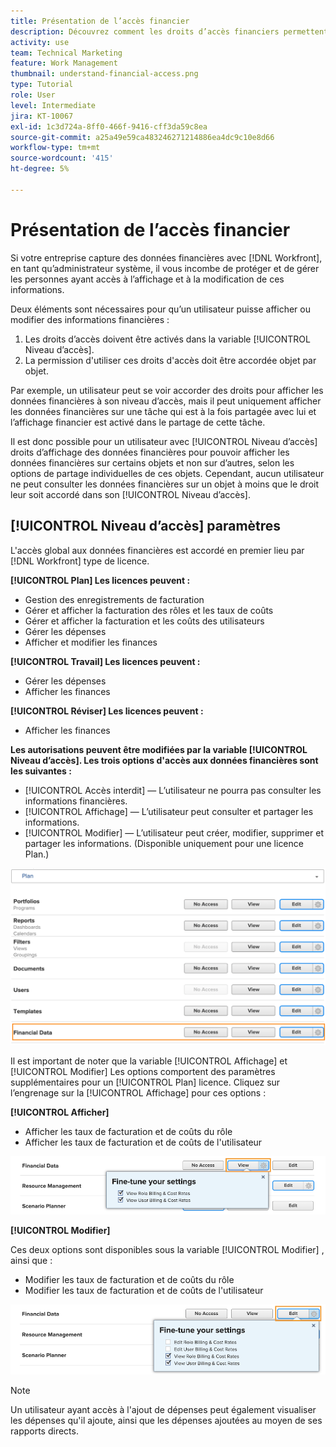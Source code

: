```yaml
---
title: Présentation de l’accès financier
description: Découvrez comment les droits d’accès financiers permettent aux administrateurs de contrôler qui peut afficher et modifier les informations financières suivies dans Workfront.
activity: use
team: Technical Marketing
feature: Work Management
thumbnail: understand-financial-access.png
type: Tutorial
role: User
level: Intermediate
jira: KT-10067
exl-id: 1c3d724a-8ff0-466f-9416-cff3da59c8ea
source-git-commit: a25a49e59ca483246271214886ea4dc9c10e8d66
workflow-type: tm+mt
source-wordcount: '415'
ht-degree: 5%

---
```


# Présentation de l’accès financier

Si votre entreprise capture des données financières avec [!DNL Workfront], en tant qu’administrateur système, il vous incombe de protéger et de gérer les personnes ayant accès à l’affichage et à la modification de ces informations.

Deux éléments sont nécessaires pour qu’un utilisateur puisse afficher ou modifier des informations financières :

1. Les droits d’accès doivent être activés dans la variable [!UICONTROL Niveau d’accès].
2. La permission d&#39;utiliser ces droits d&#39;accès doit être accordée objet par objet.

Par exemple, un utilisateur peut se voir accorder des droits pour afficher les données financières à son niveau d’accès, mais il peut uniquement afficher les données financières sur une tâche qui est à la fois partagée avec lui et l’affichage financier est activé dans le partage de cette tâche.

Il est donc possible pour un utilisateur avec [!UICONTROL Niveau d’accès] droits d’affichage des données financières pour pouvoir afficher les données financières sur certains objets et non sur d’autres, selon les options de partage individuelles de ces objets. Cependant, aucun utilisateur ne peut consulter les données financières sur un objet à moins que le droit leur soit accordé dans son [!UICONTROL Niveau d’accès].

## [!UICONTROL Niveau d’accès] paramètres

L&#39;accès global aux données financières est accordé en premier lieu par [!DNL Workfront] type de licence.

**[!UICONTROL Plan] Les licences peuvent :**

* Gestion des enregistrements de facturation
* Gérer et afficher la facturation des rôles et les taux de coûts
* Gérer et afficher la facturation et les coûts des utilisateurs
* Gérer les dépenses
* Afficher et modifier les finances

**[!UICONTROL Travail] Les licences peuvent :**

* Gérer les dépenses
* Afficher les finances

**[!UICONTROL Réviser] Les licences peuvent :**

* Afficher les finances

**Les autorisations peuvent être modifiées par la variable [!UICONTROL Niveau d’accès]. Les trois options d&#39;accès aux données financières sont les suivantes :**

* [!UICONTROL Accès interdit] — L’utilisateur ne pourra pas consulter les informations financières.
* [!UICONTROL Affichage] — L’utilisateur peut consulter et partager les informations.
* [!UICONTROL Modifier] — L’utilisateur peut créer, modifier, supprimer et partager les informations. (Disponible uniquement pour une licence Plan.)

![Image présentant les options générales de données financières au niveau de l’accès](assets/setting-up-finances-8.png)

Il est important de noter que la variable [!UICONTROL Affichage] et [!UICONTROL Modifier] Les options comportent des paramètres supplémentaires pour un [!UICONTROL Plan] licence. Cliquez sur l’engrenage sur la [!UICONTROL Affichage] pour ces options :

**[!UICONTROL Afficher]**

* Afficher les taux de facturation et de coûts du rôle
* Afficher les taux de facturation et de coûts de l&#39;utilisateur

![Image présentant les options de vue Données financières au niveau de l’accès](assets/setting-up-finances-9.png)

**[!UICONTROL Modifier]**

Ces deux options sont disponibles sous la variable [!UICONTROL Modifier] , ainsi que :

* Modifier les taux de facturation et de coûts du rôle
* Modifier les taux de facturation et de coûts de l&#39;utilisateur

![Image présentant les options de modification des données financières au niveau de l’accès](assets/setting-up-finances-10.png)

>[!NOTE]
>
>Un utilisateur ayant accès à l&#39;ajout de dépenses peut également visualiser les dépenses qu&#39;il ajoute, ainsi que les dépenses ajoutées au moyen de ses rapports directs.
